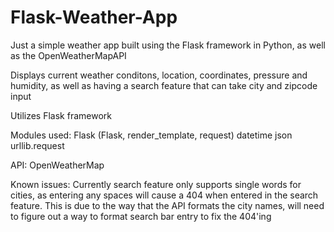 # Flask-Weather-App

Just a simple weather app built using the Flask framework in Python, as well as the OpenWeatherMapAPI

Displays current weather conditons, location, coordinates, pressure and humidity, 
as well as having a search feature that can take city and zipcode input

Utilizes Flask framework

Modules used:
Flask (Flask, render_template, request)
datetime
json
urllib.request

API:
OpenWeatherMap

Known issues:
Currently search feature only supports single words for cities, as entering any spaces
will cause a 404 when entered in the search feature.
This is due to the way that the API formats the city names, will need to figure out
a way to format search bar entry to fix the 404'ing
